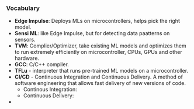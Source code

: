 ### Vocabulary
- **Edge Impulse**: Deploys MLs on microcontrollers, helps pick the right model.
- **Sensi ML**: like Edge Impulse, but for detecting data paatterns on sensors.
- **TVM**: Complier/Optimizer, take existing ML models and optimizes them to run extremely efficiently on microcontroller, CPUs, GPUs and other hardware.
- **GCC**: C/C++ compiler.
- **TFLu** - interpreter that runs pre-trained ML models on a microcontroller.
- **CI/CD** - Continuous Integration and Continuous Delivery. A method of software engineering that allows fast delivery of new versions of code.
    - Continous Integration:
    - Continuous Delivery:
-
